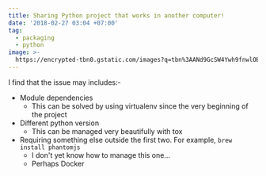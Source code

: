 ```yaml
---
title: Sharing Python project that works in another computer!
date: '2018-02-27 03:04 +07:00'
tag:
  - packaging
  - python
image: >-
  https://encrypted-tbn0.gstatic.com/images?q=tbn%3AANd9GcSW4Ywh9fnwlOBcxAG8Mgg94zC55j3dYh1Y88YcB83wCjaBZVmA
---
```


I find that the issue may includes:-

- Module dependencies
  - This can be solved by using virtualenv since the very beginning of the project
- Different python version
  - This can be managed very beautifully with tox
- Requiring something else outside the first two. For example, `brew install phantomjs`
  - I don't yet know how to manage this one...
  - Perhaps Docker
